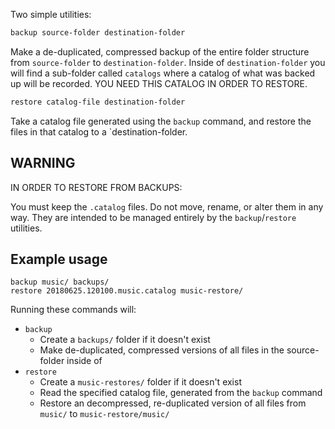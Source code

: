 Two simple utilities:

```bash
backup source-folder destination-folder
```

Make a de-duplicated, compressed backup of the entire folder structure from
`source-folder` to `destination-folder`. Inside of `destination-folder` you will
find a sub-folder called `catalogs` where a catalog of what was backed up will
be recorded. YOU NEED THIS CATALOG IN ORDER TO RESTORE.

```bash
restore catalog-file destination-folder
```

Take a catalog file generated using the `backup` command, and restore the files
in that catalog to a `destination-folder.

## WARNING

IN ORDER TO RESTORE FROM BACKUPS:

You must keep the `.catalog` files. Do not move, rename, or alter them in any
way. They are intended to be managed entirely by the `backup`/`restore`
utilities.

## Example usage

```shell
backup music/ backups/
restore 20180625.120100.music.catalog music-restore/
```

Running these commands will:

* `backup`
  * Create a `backups/` folder if it doesn't exist
  * Make de-duplicated, compressed versions of all files in the source-folder inside of
* `restore`
  * Create a `music-restores/` folder if it doesn't exist
  * Read the specified catalog file, generated from the `backup` command
  * Restore an decompressed, re-duplicated version of all files from `music/`
    to `music-restore/music/`
